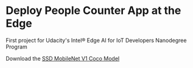 # Deploy People Counter App at the Edge
First project for Udacity's Intel® Edge AI for IoT Developers Nanodegree Program

Download the [SSD MobileNet V1 Coco Model](http://download.tensorflow.org/models/object_detection/ssd_mobilenet_v1_coco_2018_01_28.tar.gz)
